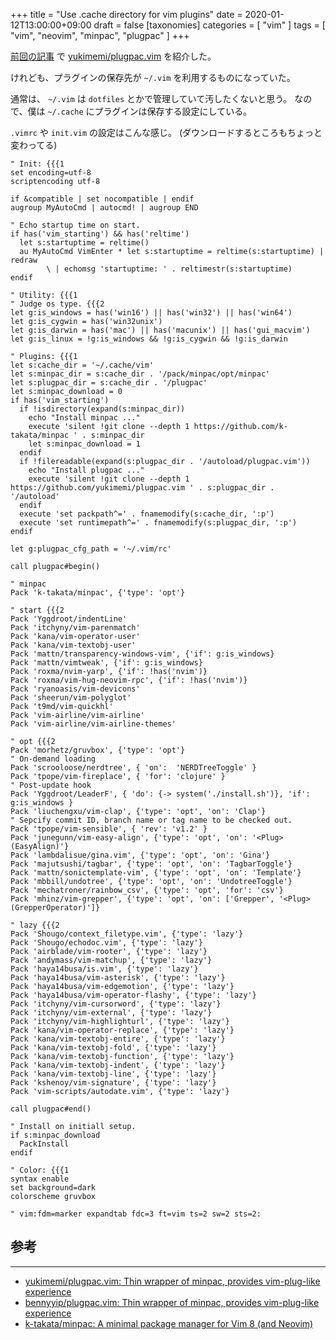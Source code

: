 +++
title = "Use .cache directory for vim plugins"
date = 2020-01-12T13:00:00+09:00
draft = false
[taxonomies]
categories = [ "vim" ]
tags = [ "vim", "neovim", "minpac", "plugpac" ]
+++

[前回の記事](https://yukimemi.netlify.com/use-plugpac-vim/) で [yukimemi/plugpac.vim](https://github.com/yukimemi/plugpac.vim) を紹介した。

けれども、プラグインの保存先が `~/.vim` を利用するものになっていた。

通常は、 `~/.vim` は `dotfiles` とかで管理していて汚したくないと思う。
なので、僕は `~/.cache` にプラグインは保存する設定にしている。

<!-- more -->

`.vimrc` や `init.vim` の設定はこんな感じ。
(ダウンロードするところもちょっと変わってる)

```vim
" Init: {{{1
set encoding=utf-8
scriptencoding utf-8

if &compatible | set nocompatible | endif
augroup MyAutoCmd | autocmd! | augroup END

" Echo startup time on start.
if has('vim_starting') && has('reltime')
  let s:startuptime = reltime()
  au MyAutoCmd VimEnter * let s:startuptime = reltime(s:startuptime) | redraw
        \ | echomsg 'startuptime: ' . reltimestr(s:startuptime)
endif

" Utility: {{{1
" Judge os type. {{{2
let g:is_windows = has('win16') || has('win32') || has('win64')
let g:is_cygwin = has('win32unix')
let g:is_darwin = has('mac') || has('macunix') || has('gui_macvim')
let g:is_linux = !g:is_windows && !g:is_cygwin && !g:is_darwin

" Plugins: {{{1
let s:cache_dir = '~/.cache/vim'
let s:minpac_dir = s:cache_dir . '/pack/minpac/opt/minpac'
let s:plugpac_dir = s:cache_dir . '/plugpac'
let s:minpac_download = 0
if has('vim_starting')
  if !isdirectory(expand(s:minpac_dir))
    echo "Install minpac ..."
    execute 'silent !git clone --depth 1 https://github.com/k-takata/minpac ' . s:minpac_dir
    let s:minpac_download = 1
  endif
  if !filereadable(expand(s:plugpac_dir . '/autoload/plugpac.vim'))
    echo "Install plugpac ..."
    execute 'silent !git clone --depth 1 https://github.com/yukimemi/plugpac.vim ' . s:plugpac_dir . '/autoload'
  endif
  execute 'set packpath^=' . fnamemodify(s:cache_dir, ':p')
  execute 'set runtimepath^=' . fnamemodify(s:plugpac_dir, ':p')
endif

let g:plugpac_cfg_path = '~/.vim/rc'

call plugpac#begin()

" minpac
Pack 'k-takata/minpac', {'type': 'opt'}

" start {{{2
Pack 'Yggdroot/indentLine'
Pack 'itchyny/vim-parenmatch'
Pack 'kana/vim-operator-user'
Pack 'kana/vim-textobj-user'
Pack 'mattn/transparency-windows-vim', {'if': g:is_windows}
Pack 'mattn/vimtweak', {'if': g:is_windows}
Pack 'roxma/nvim-yarp', {'if': !has('nvim')}
Pack 'roxma/vim-hug-neovim-rpc', {'if': !has('nvim')}
Pack 'ryanoasis/vim-devicons'
Pack 'sheerun/vim-polyglot'
Pack 't9md/vim-quickhl'
Pack 'vim-airline/vim-airline'
Pack 'vim-airline/vim-airline-themes'

" opt {{{2
Pack 'morhetz/gruvbox', {'type': 'opt'}
" On-demand loading
Pack 'scrooloose/nerdtree', { 'on':  'NERDTreeToggle' }
Pack 'tpope/vim-fireplace', { 'for': 'clojure' }
" Post-update hook
Pack 'Yggdroot/LeaderF', { 'do': {-> system('./install.sh')}, 'if': g:is_windows }
Pack 'liuchengxu/vim-clap', {'type': 'opt', 'on': 'Clap'}
" Sepcify commit ID, branch name or tag name to be checked out.
Pack 'tpope/vim-sensible', { 'rev': 'v1.2' }
Pack 'junegunn/vim-easy-align', {'type': 'opt', 'on': '<Plug>(EasyAlign)'}
Pack 'lambdalisue/gina.vim', {'type': 'opt', 'on': 'Gina'}
Pack 'majutsushi/tagbar', {'type': 'opt', 'on': 'TagbarToggle'}
Pack 'mattn/sonictemplate-vim', {'type': 'opt', 'on': 'Template'}
Pack 'mbbill/undotree', {'type': 'opt', 'on': 'UndotreeToggle'}
Pack 'mechatroner/rainbow_csv', {'type': 'opt', 'for': 'csv'}
Pack 'mhinz/vim-grepper', {'type': 'opt', 'on': ['Grepper', '<Plug>(GrepperOperator)']}

" lazy {{{2
Pack 'Shougo/context_filetype.vim', {'type': 'lazy'}
Pack 'Shougo/echodoc.vim', {'type': 'lazy'}
Pack 'airblade/vim-rooter', {'type': 'lazy'}
Pack 'andymass/vim-matchup', {'type': 'lazy'}
Pack 'haya14busa/is.vim', {'type': 'lazy'}
Pack 'haya14busa/vim-asterisk', {'type': 'lazy'}
Pack 'haya14busa/vim-edgemotion', {'type': 'lazy'}
Pack 'haya14busa/vim-operator-flashy', {'type': 'lazy'}
Pack 'itchyny/vim-cursorword', {'type': 'lazy'}
Pack 'itchyny/vim-external', {'type': 'lazy'}
Pack 'itchyny/vim-highlighturl', {'type': 'lazy'}
Pack 'kana/vim-operator-replace', {'type': 'lazy'}
Pack 'kana/vim-textobj-entire', {'type': 'lazy'}
Pack 'kana/vim-textobj-fold', {'type': 'lazy'}
Pack 'kana/vim-textobj-function', {'type': 'lazy'}
Pack 'kana/vim-textobj-indent', {'type': 'lazy'}
Pack 'kana/vim-textobj-line', {'type': 'lazy'}
Pack 'kshenoy/vim-signature', {'type': 'lazy'}
Pack 'vim-scripts/autodate.vim', {'type': 'lazy'}

call plugpac#end()

" Install on initiall setup.
if s:minpac_download
  PackInstall
endif

" Color: {{{1
syntax enable
set background=dark
colorscheme gruvbox

" vim:fdm=marker expandtab fdc=3 ft=vim ts=2 sw=2 sts=2:
```

## 参考
- - -
- [yukimemi/plugpac.vim: Thin wrapper of minpac, provides vim-plug-like experience](https://github.com/yukimemi/plugpac.vim)
- [bennyyip/plugpac.vim: Thin wrapper of minpac, provides vim-plug-like experience](https://github.com/bennyyip/plugpac.vim)
- [k-takata/minpac: A minimal package manager for Vim 8 (and Neovim)](https://github.com/k-takata/minpac)


